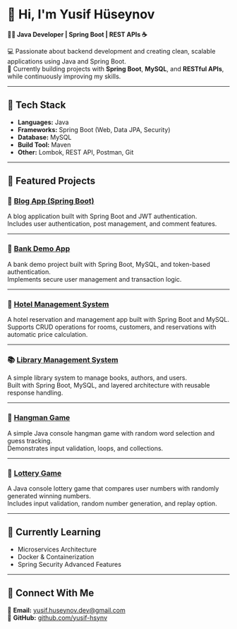 # 🌠 Hi, I'm Yusif Hüseynov  
**👨‍💻 Java Developer | Spring Boot | REST APIs ☕**

💻 Passionate about backend development and creating clean, scalable applications using Java and Spring Boot.  
🚀 Currently building projects with **Spring Boot**, **MySQL**, and **RESTful APIs**, while continuously improving my skills.

---

## 🧰 Tech Stack
- **Languages:** Java  
- **Frameworks:** Spring Boot (Web, Data JPA, Security)  
- **Database:** MySQL  
- **Build Tool:** Maven  
- **Other:** Lombok, REST API, Postman, Git  

---

## 🌟 Featured Projects

### 📰 [Blog App (Spring Boot)](https://github.com/yusif-hsynv/blog-app-spring)
A blog application built with Spring Boot and JWT authentication.  
Includes user authentication, post management, and comment features.

---

### 🏦 [Bank Demo App](https://github.com/yusif-hsynv/bankdemo)
A bank demo project built with Spring Boot, MySQL, and token-based authentication.  
Implements secure user management and transaction logic.

---

### 🏨 [Hotel Management System](https://github.com/yusif-hsynv/hotel-mg-system)
A hotel reservation and management app built with Spring Boot and MySQL.  
Supports CRUD operations for rooms, customers, and reservations with automatic price calculation.

---

### 📚 [Library Management System](https://github.com/yusif-hsynv/library-mg-system)
A simple library system to manage books, authors, and users.  
Built with Spring Boot, MySQL, and layered architecture with reusable response handling.

---

### 🎯 [Hangman Game](https://github.com/yusif-hsynv/Hangman_Game)
A simple Java console hangman game with random word selection and guess tracking.  
Demonstrates input validation, loops, and collections.

---

### 🎰 [Lottery Game](https://github.com/yusif-hsynv/LotteryGame)
A Java console lottery game that compares user numbers with randomly generated winning numbers.  
Includes input validation, random number generation, and replay option.

---

## 🌱 Currently Learning
- Microservices Architecture  
- Docker & Containerization  
- Spring Security Advanced Features  

---

## 🤝 Connect With Me
📧 **Email:** [yusif.huseynov.dev@gmail.com](mailto:yusif.huseynov.dev@gmail.com)  
💼 **GitHub:** [github.com/yusif-hsynv](https://github.com/yusif-hsynv)
